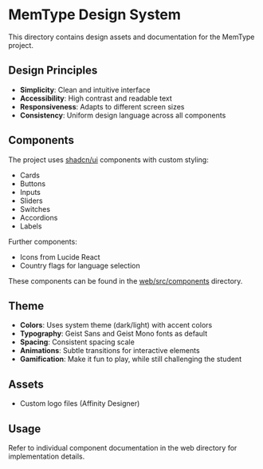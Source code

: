 # MemType Design System

This directory contains design assets and documentation for the MemType project.

## Design Principles

- **Simplicity**: Clean and intuitive interface
- **Accessibility**: High contrast and readable text
- **Responsiveness**: Adapts to different screen sizes
- **Consistency**: Uniform design language across all components

## Components

The project uses [shadcn/ui](https://ui.shadcn.com/) components with custom styling:

- Cards
- Buttons
- Inputs
- Sliders
- Switches
- Accordions
- Labels

Further components:

- Icons from Lucide React
- Country flags for language selection

These components can be found in the [web/src/components](../web/src/components) directory.

## Theme

- **Colors**: Uses system theme (dark/light) with accent colors
- **Typography**: Geist Sans and Geist Mono fonts as default
- **Spacing**: Consistent spacing scale
- **Animations**: Subtle transitions for interactive elements
- **Gamification**: Make it fun to play, while still challenging the student

## Assets

- Custom logo files (Affinity Designer)

## Usage

Refer to individual component documentation in the web directory for implementation details.
